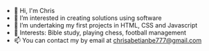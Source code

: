 - 👋 Hi, I'm Chris
- 👀 I’m interested in creating solutions using software
- 🌱 I’m undertaking my first projects in HTML, CSS and Javascript
- 💞️ Interests: Bible study, playing chess, football management
- 📫 You can contact my by email at chrisabetianbe777@gmail.com


<!---
Zionchildren/Zionchildren is a ✨ special ✨ repository because its `README.md` (this file) appears on your GitHub profile.
You can click the Preview link to take a look at your changes.
--->
